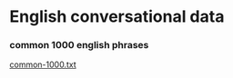 # English conversational data

### common 1000 english phrases
[common-1000.txt](https://github.com/ronaldaug/english-conversational-data/blob/master/common-1000.txt)
